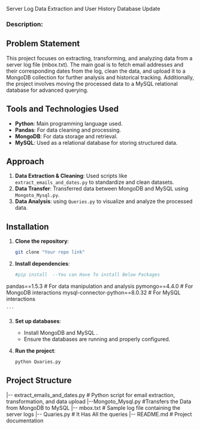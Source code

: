 Server Log Data Extraction and User History Database Update

### Description:
## Problem Statement
This project focuses on extracting, transforming, and analyzing data from a server log file (mbox.txt). 
The main goal is to fetch email addresses and their corresponding dates from the log, clean the data, 
and upload it to a MongoDB collection for further analysis and historical tracking. Additionally, 
the project involves moving the processed data to a MySQL relational database for advanced querying.

## Tools and Technologies Used
- **Python**: Main programming language used.
- **Pandas**: For data cleaning and processing.
- **MongoDB**: For data storage and retrieval.
- **MySQL**: Used as a relational database for storing structured data.


## Approach
1. **Data Extraction & Cleaning**: Used scripts like `extract_emails_and_dates.py` to standardize and clean datasets.
2. **Data Transfer**: Transferred data between MongoDB and MySQL using `Mongoto_Mysql.py`.
3. **Data Analysis**: using `Queries.py` to visualize and analyze the processed data.


## Installation

1. **Clone the repository**:
    ```bash
    git clone "Your repo link" 
    ```
2. **Install dependencies**:
    ```bash
    #pip install  --You can Have To install Below Packages 
pandas==1.5.3          # For data manipulation and analysis
pymongo==4.4.0         # For MongoDB interactions
mysql-connector-python==8.0.32  # For MySQL interactions

    ```
3. **Set up databases**:
    - Install MongoDB and MySQL .
    - Ensure the databases are running and properly configured.
    
4. **Run the project**:
    ```bash
    python Quaries.py
    ```

## Project Structure

|-- extract_emails_and_dates.py    # Python script for email extraction, transformation, and data upload
|--Mongoto_Mysql.py                #Transfers the Data from MongoDB to MySQL
|-- mbox.txt                       # Sample log file containing the server logs
|-- Quaries.py                     # It Has All the queries 
|-- README.md                      # Project documentation

